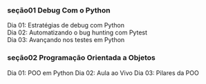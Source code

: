 ### seção01 Debug Com o Python
Dia 01: Estratégias de debug com Python  
Dia 02: Automatizando o bug hunting com Pytest  
Dia 03: Avançando nos testes em Python

### seção02 Programação Orientada a Objetos
Dia 01: POO em Python
Dia 02: Aula ao Vivo
Dia 03: Pilares da POO